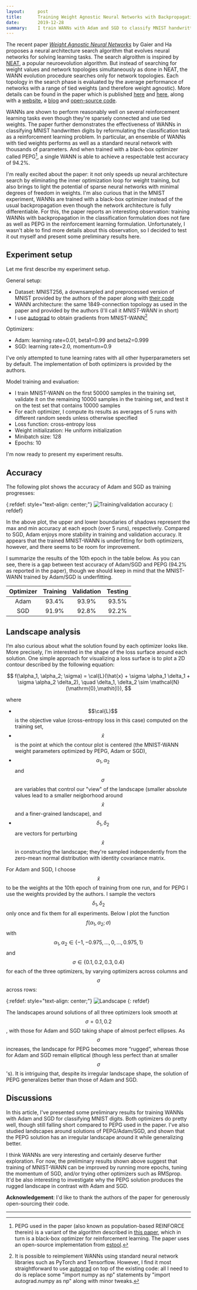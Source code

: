 ```yaml
---
layout:     post
title:      Training Weight Agnostic Neural Networks with Backpropagation
date:       2019-12-28
summary:    I train WANNs with Adam and SGD to classify MNIST handwritten digits, and compare the results with those of a black-box optimizer used in <a href='https://papers.nips.cc/paper/8777-weight-agnostic-neural-networks'>the original paper</a>.
---
```



<!--
## Intro
-->

The recent paper [*Weight Agnostic Neural Networks*](https://papers.nips.cc/paper/8777-weight-agnostic-neural-networks) by Gaier and Ha proposes a neural architecture search algorithm that evolves neural networks for solving learning tasks. The search algroithm is inspired by [NEAT](http://nn.cs.utexas.edu/downloads/papers/stanley.ec02.pdf), a popular neuroevolution algorithm. But instead of searching for weight values and network topologies simultaneously as done in NEAT, the WANN evolution procedure searches only for network topologies. Each topology in the search phase is evaluated by the average performance of networks with a range of tied weights (and therefore weight agnostic). More details can be found in the paper which is published [here](https://papers.nips.cc/paper/8777-weight-agnostic-neural-networks) and [here](https://arxiv.org/abs/1906.04358), along with a [website](https://weightagnostic.github.io/), a [blog](https://ai.googleblog.com/2019/08/exploring-weight-agnostic-neural.html) and [open-source code](https://github.com/google/brain-tokyo-workshop/tree/master/WANNRelease).

WANNs are shown to perform reasonably well on several reinforcement learning tasks even though they're sparsely connected and use tied weights. 
The paper further demonstrates the effectiveness of WANNs in classifying MNIST handwritten digits by reformulating the classification task as a reinforcement learning problem. 
In particular, an ensemble of WANNs with tied weights performs as well as a standard neural network with thousands of parameters. 
And when trained with a black-box optimizer called PEPG[^1], a single WANN is able to achieve a respectable test accuracy of 94.2%. 


I'm really excited about the paper: it not only speeds up neural architecture search by eliminating the inner optimization loop for weight training, but also brings to light the potential of sparse neural networks with minimal degrees of freedom in weights. I'm also curious that in the MNIST experiment, WANNs are trained with a black-box optimizer instead of the usual backpropagation even though the network architecture is fully differentiable. For this, the paper reports an interesting observation: training WANNs with backpropagation in the classification formulation does not fare as well as 
PEPG in the reinforcement learning formulation. Unfortunately, I wasn't able to find more details about this observation, so I decided to test it out myself and present some preliminary results here.

## Experiment setup
Let me first describe my experiment setup.

General setup:
* Dataset: MNIST256, a downsampled and preprocessed version of MNIST provided by the authors of the paper along with [their code](https://github.com/google/brain-tokyo-workshop/tree/master/WANNRelease)
* WANN architecture: the same 1849-connection topology as used in the paper and provided by the authors (I'll call it *MNIST-WANN* in short) 
* I use [autograd](https://github.com/HIPS/autograd) to obtain gradients from MNIST-WANN[^2]


Optimizers:<br>
* Adam: learning rate=0.01, beta1=0.99 and beta2=0.999
* SGD: learning rate=2.0, momentum=0.9 

I've only attempted to tune learning rates with all other hyperparameters set by default. The implementation of both optimizers is provided by the authors.

Model training and evaluation:
* I train MNIST-WANN on the first 50000 samples in the training set, validate it on the remaining 10000 samples in the training set, and test it on the test set that contains 10000 samples
* For each optimizer, I compute its results as averages of 5 runs with different random seeds unless otherwise specified
* Loss function: cross-entropy loss
* Weight initialization: He uniform initialization
* Minibatch size: 128
* Epochs: 10

I'm now ready to present my experiment results.


## Accuracy

The following plot shows the accuracy of Adam and SGD as training progresses:

{:refdef: style="text-align: center;"}
![Training/validation accuracy](/assets/accuracy.png)
{: refdef}

In the above plot, the upper and lower boundaries of shadows represent the max and min accuracy at each epoch (over 5 runs), respectively. Compared to SGD, Adam enjoys more stability in training and validation accuracy. It appears that the trained MNIST-WANN is underfitting for both optimizers, however, and there seems to be room for improvement. 

I summarize the results of the 10th epoch in the table below.
As you can see, there is a gap between test accuracy of Adam/SGD and PEPG (94.2% as reported in the paper), though we should keep in mind that the MNIST-WANN trained by Adam/SGD is underfitting.


| Optimizer| Training    | Validation|Testing|
|:--------:|:-----------:|:---------:|:-----:|
|      Adam|      93.4%  |     93.9% | 93.5% |
|       SGD|      91.9%  |     92.8% | 92.2% |


## Landscape analysis

I’m also curious about what the solution found by each optimizer looks like. More precisely, I’m interested in the shape of the loss surface around each solution. One simple approach for visualizing a loss surface is to plot a 2D contour described by the following equation:

$$
f(\alpha_1, \alpha_2; \sigma) = \cal{L}(\hat{x} + \sigma \alpha_1 \delta_1 + \sigma \alpha_2 \delta_2), \quad \delta_1, \delta_2 \sim \mathcal{N}(\mathrm{0},\mathit{I}),
$$

where 
* $$\cal{L}$$ is the objective value (cross-entropy loss in this case) computed on the training set, 
* $$\hat{x}$$ is the point at which the contour plot is centered (the MNIST-WANN weight parameters optimized by PEPG, Adam or SGD),
* $$\alpha_1, \alpha_2$$ and $$\sigma$$ are variables that control our "view" of the landscape (smaller absolute values lead to a smaller neigborhood around $$\hat{x}$$ and a finer-grained landscape), and
* $$\delta_1, \delta_2$$ are vectors for perturbing $$\hat{x}$$ in constructing the landscape; they're sampled independently from the zero-mean normal distribution with identity covariance matrix. 


For Adam and SGD, I choose $$\hat{x}$$ to be the weights at the 10th epoch of training from one run, and for PEPG I use the weights provided by the authors. I sample the vectors $$\delta_1, \delta_2$$ only once and fix them for all experiments. Below I plot the function $$f(\alpha_1, \alpha_2; \sigma)$$ with $$\alpha_1, \alpha_2 \in \{-1, -0.975, \ldots, 0, \ldots, 0.975, 1\}$$ and $$\sigma \in \{0.1, 0.2, 0.3, 0.4\}$$ for each of the three optimizers, by varying optimizers across columns and $$\sigma$$ across rows:

{:refdef: style="text-align: center;"}
![Landscape](/assets/landscape.png)
{: refdef}

The landscapes around solutions of all three optimizers look smooth at $$\sigma=0.1, 0.2$$, with those for Adam and SGD taking shape of almost perfect ellipses. As $$\sigma$$ increases, the landscape for PEPG becomes more “rugged”, whereas those for Adam and SGD remain elliptical (though less perfect than at smaller $$\sigma$$'s). It is intriguing that, despite its irregular landscape shape, the solution of PEPG generalizes better than those of Adam and SGD. 


## Discussions
In this article, I've presented some preliminary results for training WANNs with Adam and SGD for classifying MNIST digits. Both optimizers do pretty well, though still falling short compared to PEPG used in the paper. I've also studied landscapes around solutions of PEPG/Adam/SGD, and shown that the PEPG solution has an irregular landscape around it while generalizing better.  

I think WANNs are very interesting and certainly deserve further exploration.
For now, the preliminary results shown above suggest that training of MNIST-WANN can be improved by running more epochs, tuning the momentum of SGD, and/or trying other optimizers such as RMSprop. It'd be also interesting to investigate why the PEPG solution produces the rugged landscape in contrast with Adam and SGD.


__Acknowledgement__: I'd like to thank the authors of the paper for generously open-sourcing their code.

---

[^1]: PEPG used in the paper (also known as population-based REINFORCE therein) is a variant of the algorithm described in [this paper](http://citeseerx.ist.psu.edu/viewdoc/download;jsessionid=A64D1AE8313A364B814998E9E245B40A?doi=10.1.1.180.7104&rep=rep1&type=pdf), which in turn is a black-box optimizer for reinforcement learning. The paper uses an open-source implementation from [estool](https://github.com/hardmaru/estool).

[^2]: It is possible to reimplement WANNs using standard neural network libraries such as PyTorch and Tensorflow. However, I find it most straightforward to use [autograd](https://github.com/HIPS/autograd) on top of the existing code: all I need to do is replace some "import numpy as np" statements by "import <span class="blue">autograd</span>.numpy as np" along with minor tweaks.
